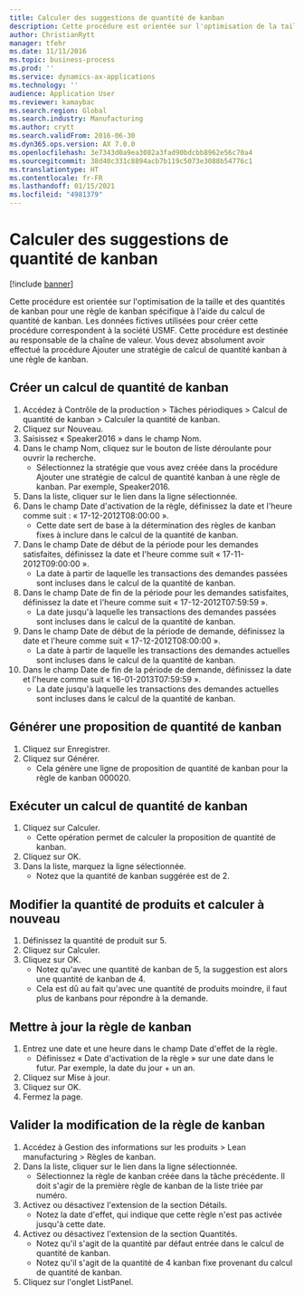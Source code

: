 ```yaml
---
title: Calculer des suggestions de quantité de kanban
description: Cette procédure est orientée sur l'optimisation de la taille et des quantités de kanban pour une règle de kanban spécifique à l'aide du calcul de quantité de kanban.
author: ChristianRytt
manager: tfehr
ms.date: 11/11/2016
ms.topic: business-process
ms.prod: ''
ms.service: dynamics-ax-applications
ms.technology: ''
audience: Application User
ms.reviewer: kamaybac
ms.search.region: Global
ms.search.industry: Manufacturing
ms.author: crytt
ms.search.validFrom: 2016-06-30
ms.dyn365.ops.version: AX 7.0.0
ms.openlocfilehash: 3e7343d0a9ea3082a3fad90bdcbb8962e56c70a4
ms.sourcegitcommit: 38d40c331c8894acb7b119c5073e3088b54776c1
ms.translationtype: HT
ms.contentlocale: fr-FR
ms.lasthandoff: 01/15/2021
ms.locfileid: "4981379"
---
```

# <a name="calculate-kanban-quantity-suggestions"></a>Calculer des suggestions de quantité de kanban

[!include [banner](../../includes/banner.md)]

Cette procédure est orientée sur l'optimisation de la taille et des quantités de kanban pour une règle de kanban spécifique à l'aide du calcul de quantité de kanban. Les données fictives utilisées pour créer cette procédure correspondent à la société USMF. Cette procédure est destinée au responsable de la chaîne de valeur. Vous devez absolument avoir effectué la procédure Ajouter une stratégie de calcul de quantité kanban à une règle de kanban.


## <a name="create-a-kanban-quantity-calculation"></a>Créer un calcul de quantité de kanban
1. Accédez à Contrôle de la production > Tâches périodiques > Calcul de quantité de kanban > Calculer la quantité de kanban.
2. Cliquez sur Nouveau.
3. Saisissez « Speaker2016 » dans le champ Nom.
4. Dans le champ Nom, cliquez sur le bouton de liste déroulante pour ouvrir la recherche.
    * Sélectionnez la stratégie que vous avez créée dans la procédure Ajouter une stratégie de calcul de quantité kanban à une règle de kanban. Par exemple, Speaker2016.  
5. Dans la liste, cliquer sur le lien dans la ligne sélectionnée.
6. Dans le champ Date d'activation de la règle, définissez la date et l'heure comme suit : « 17-12-2012T08:00:00 ».
    * Cette date sert de base à la détermination des règles de kanban fixes à inclure dans le calcul de la quantité de kanban.  
7. Dans le champ Date de début de la période pour les demandes satisfaites, définissez la date et l'heure comme suit « 17-11-2012T09:00:00 ».
    * La date à partir de laquelle les transactions des demandes passées sont incluses dans le calcul de la quantité de kanban.  
8. Dans le champ Date de fin de la période pour les demandes satisfaites, définissez la date et l'heure comme suit « 17-12-2012T07:59:59 ».
    * La date jusqu'à laquelle les transactions des demandes passées sont incluses dans le calcul de la quantité de kanban.  
9. Dans le champ Date de début de la période de demande, définissez la date et l'heure comme suit « 17-12-2012T08:00:00 ».
    * La date à partir de laquelle les transactions des demandes actuelles sont incluses dans le calcul de la quantité de kanban.  
10. Dans le champ Date de fin de la période de demande, définissez la date et l'heure comme suit « 16-01-2013T07:59:59 ».
    * La date jusqu'à laquelle les transactions des demandes actuelles sont incluses dans le calcul de la quantité de kanban.  

## <a name="generate-kanban-quantity-proposal"></a>Générer une proposition de quantité de kanban
1. Cliquez sur Enregistrer.
2. Cliquez sur Générer.
    * Cela génère une ligne de proposition de quantité de kanban pour la règle de kanban 000020.  

## <a name="run-kanban-quantity-calculation"></a>Exécuter un calcul de quantité de kanban
1. Cliquez sur Calculer.
    * Cette opération permet de calculer la proposition de quantité de kanban.  
2. Cliquez sur OK.
3. Dans la liste, marquez la ligne sélectionnée.
    * Notez que la quantité de kanban suggérée est de 2.  

## <a name="change-product-quantity-and-calculate-again"></a>Modifier la quantité de produits et calculer à nouveau
1. Définissez la quantité de produit sur 5.
2. Cliquez sur Calculer.
3. Cliquez sur OK.
    * Notez qu'avec une quantité de kanban de 5, la suggestion est alors une quantité de kanban de 4.  
    * Cela est dû au fait qu'avec une quantité de produits moindre, il faut plus de kanbans pour répondre à la demande.  

## <a name="update-kanban-rule"></a>Mettre à jour la règle de kanban
1. Entrez une date et une heure dans le champ Date d'effet de la règle.
    * Définissez « Date d'activation de la règle » sur une date dans le futur. Par exemple, la date du jour + un an.  
2. Cliquez sur Mise à jour.
3. Cliquez sur OK.
4. Fermez la page.

## <a name="validate-change-on-kanban-rule"></a>Valider la modification de la règle de kanban
1. Accédez à Gestion des informations sur les produits > Lean manufacturing > Règles de kanban.
2. Dans la liste, cliquer sur le lien dans la ligne sélectionnée.
    * Sélectionnez la règle de kanban créée dans la tâche précédente. Il doit s'agir de la première règle de kanban de la liste triée par numéro.  
3. Activez ou désactivez l'extension de la section Détails.
    * Notez la date d'effet, qui indique que cette règle n'est pas activée jusqu'à cette date.  
4. Activez ou désactivez l'extension de la section Quantités.
    * Notez qu'il s'agit de la quantité par défaut entrée dans le calcul de quantité de kanban.  
    * Notez qu'il s'agit de la quantité de 4 kanban fixe provenant du calcul de quantité de kanban.  
5. Cliquez sur l'onglet ListPanel.

